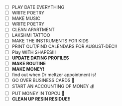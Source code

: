 - [ ] PLAY DATE EVERYTHING
- [ ] WRITE POETRY 
- [ ] MAKE MUSIC
- [ ] WRITE POETRY
- [ ] CLEAN APARTMENT
- [ ] LAKSHMI TATTOO 
- [ ] MAKE THE INSTRUMENTS FOR KIDS 
- [ ] PRINT OUT/FIND CALENDARS FOR AUGUST-DEC!!
- [ ] Play WITH SHAPES!!!
- [ ] **UPDATE DATING PROFILES**
- [ ] **MAKE ROUTINE**
- [ ] **MAKE MONEY!**
- [ ] find out when Dr meltzer appointment is!
- [ ] GO OVER BUSINESS CARDS 📇
- [ ] START AN ACCOUNTING OF MONEY 💰 
- [ ] PUT MONEY IN TOPCU 🏦 
- [ ] **CLEAN UP RESIN RESIDUE!!**